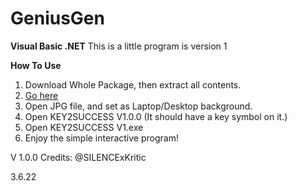 # GeniusGen
**Visual Basic .NET**
This is a little program is version 1

**How To Use**

1) Download Whole Package, then extract all contents.
2) [Go here](https://github.com/SILENCExKritic/GeniusGen/tree/main/Wallpaper)
3) Open JPG file, and set as Laptop/Desktop background.
4) Open KEY2SUCCESS V1.0.0 (It should have a key symbol on it.)
5) Open KEY2SUCCESS V1.exe
6) Enjoy the simple interactive program!


V 1.0.0
Credits: 
@SILENCExKritic


3.6.22
